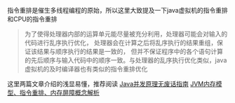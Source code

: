 指令重排是催生多线程编程的原始，所以这里大致提及一下java虚拟机的指令重排和CPU的指令重排

> 为了使得处理器内部的运算单元能尽量被充分利用，处理器可能会对输入的代码进行乱序执行优化，
处理器会在计算之后将乱序执行的结果重组，保证该结果与顺序执行的结果是一致的，
但并不保证程序中的各个语句计算的先后顺序与输入代码中的顺序一致。与处理器的乱序执行优化类似，java虚拟机的及时编译器也有类似的指令重排优化

这里两篇文章介绍的浅显易懂，推荐阅读
[Java并发原理无废话指南](https://mp.weixin.qq.com/s?__biz=MzIxMjAzMDA1MQ==&mid=2648945421&idx=1&sn=98b9c1b5fa004ec49d1f9f0484185c38#rd?ref=myread])
[JVM内存模型、指令重排、内存屏障概念解析](http://www.cnblogs.com/chenyangyao/p/5269622.html)

